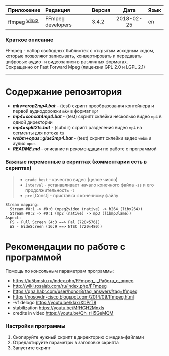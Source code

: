[License]://creativecommons.org/licenses/by-nc-sa/4.0/deed.ru

|Приложение|Редакция|Версия|Дата|Язык
|:--- |:--- |:--- |:---:|:--- 
|ffmpeg <sup>[win32]</sup>|FFmpeg developers|3.4.2|2018-02-25|en

[win32]: //www.videohelp.com/software/ffmpeg/old-versions "Archive"

### Краткое описание

FFmpeg - набор свободных библиотек с открытым исходным кодом, которые позволяют записывать, 
конвертировать и передавать цифровые аудио- и видеозаписи в различных форматах.  
Сокращенно от Fast Forward Mpeg (лицензии GPL 2.0 и LGPL 2.1)

---
# Содержание репозитория

- ***mkv=crop2mp4.bat*** - (test) скрипт преобразования контейнера и первой аудиодорожки `mkv` в формат `mp4`
- ***mp4=concat4mp4.bat*** - (test) скрипт склейки несколько видео `mp4` в одной директории
- ***mp4=split2ts.bat*** - (subdir) скрипт разделения видео `mp4` на сегменты для потока `ts`
- ***webm+opus=glue2mp4.bat*** - (test) скрипт склейки видео `webm` и аудио `opus`
- ***README.md*** - описание и рекомендации по работе с программой

### Важные переменные в скриптах (комментарии есть в скриптах)

 > * `grade_best` - качество видео (целое число)
 > * `interval` - устанавливает начало конечного файла `-ss` и его продолжительность `-t`
 > * `pre` [Const] - приставка к конечному файлу

```
Stream mapping:
  Stream #0:1 -> #0:0 (mpeg2video (native) -> h264 (libx264))
  Stream #0:2 -> #0:1 (mp2 (native) -> mp3 (libmp3lame))
Aspect:
  FS - Full Screen (4:3 ==> Pal (720×576))
  WS - WideScreen (16:9 ==> NTSC (720×480))
```

# Рекомендации по работе с программой
 
Помощь по консольным параметрам программы:  
- https://iu5bmstu.ru/index.php/FFmpeg_-_Работа_с_видео
- http://wiki.rosalab.com/ru/index.php/FFmpeg
- https://qna.habr.com/user/honor8/tag_answers?tag=ffmpeg
- https://nosovdn-cisco.blogspot.com/2014/09/ffmpeg.html
- -vf delogo https://youtu.be/kIaxrXbPrT8
- stabilization https://youtu.be/MfHGH2Mnxls
- credits in video https://youtu.be/Qh_rH5GeMQM

### Настройки программы

1. Скопируйте нужный скрипт в директорию с медиа-файлами
2. Отредактируйте параметры в заголовке скрипта
3. Запустите скрипт

# 
